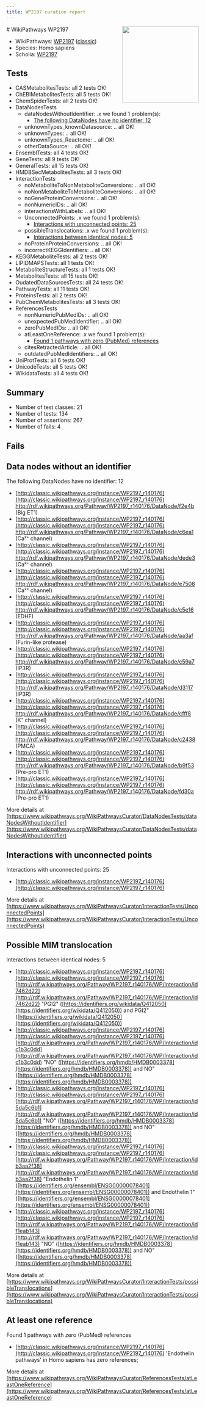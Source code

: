 ```yaml
---
title: WP2197 curation report
---
```


<img style="float: right; width: 200px" src="https://upload.wikimedia.org/wikipedia/commons/thumb/8/83/Wplogo_with_text_500.png/640px-Wplogo_with_text_500.png" />
# WikiPathways WP2197

* WikiPathways: [WP2197](https://wikipathways.org/pathways/WP2197) ([classic](https://classic.wikipathways.org/instance/WP2197))
* Species: Homo sapiens
* Scholia: [WP2197](https://scholia.toolforge.org/wikipathways/WP2197)
## Tests
* CASMetabolitesTests: all 2 tests OK!
* ChEBIMetabolitesTests: all 5 tests OK!
* ChemSpiderTests: all 2 tests OK!
* DataNodesTests
    * dataNodesWithoutIdentifier: .x we found 1 problem(s):
        * [The following DataNodes have no identifier: 12](#8792c492)
    * unknownTypes_knownDatasource: .. all OK!
    * unknownTypes: .. all OK!
    * unknownTypes_Reactome: .. all OK!
    * otherDataSource: .. all OK!
* EnsemblTests: all 4 tests OK!
* GeneTests: all 9 tests OK!
* GeneralTests: all 15 tests OK!
* HMDBSecMetabolitesTests: all 3 tests OK!
* InteractionTests
    * noMetaboliteToNonMetaboliteConversions: .. all OK!
    * noNonMetaboliteToMetaboliteConversions: .. all OK!
    * noGeneProteinConversions: .. all OK!
    * nonNumericIDs: .. all OK!
    * interactionsWithLabels: .. all OK!
    * UnconnectedPoints: .x we found 1 problem(s):
        * [Interactions with unconnected points: 25](#7f1d409b)
    * possibleTranslocations: .x we found 1 problem(s):
        * [Interactions between identical nodes: 5](#1c11820a)
    * noProteinProteinConversions: .. all OK!
    * incorrectKEGGIdentifiers: .. all OK!
* KEGGMetaboliteTests: all 2 tests OK!
* LIPIDMAPSTests: all 1 tests OK!
* MetaboliteStructureTests: all 1 tests OK!
* MetabolitesTests: all 15 tests OK!
* OudatedDataSourcesTests: all 24 tests OK!
* PathwayTests: all 11 tests OK!
* ProteinsTests: all 2 tests OK!
* PubChemMetabolitesTests: all 3 tests OK!
* ReferencesTests
    * nonNumericPubMedIDs: .. all OK!
    * unexpectedPubMedIdentifier: .. all OK!
    * zeroPubMedIDs: .. all OK!
    * atLeastOneReference: .x we found 1 problem(s):
        * [Found 1 pathways with zero (PubMed) references](#d0a459f0)
    * citesRetractedArticle: .. all OK!
    * outdatedPubMedIdentifiers: .. all OK!
* UniProtTests: all 6 tests OK!
* UnicodeTests: all 5 tests OK!
* WikidataTests: all 4 tests OK!


## Summary

* Number of test classes: 21
* Number of tests: 134
* Number of assertions: 267
* Number of fails: 4

## Fails

<a name="8792c492" />

## Data nodes without an identifier

The following DataNodes have no identifier: 12

* [http://classic.wikipathways.org/instance/WP2197_r140176](http://classic.wikipathways.org/instance/WP2197_r140176) http://rdf.wikipathways.org/Pathway/WP2197_r140176/DataNode/f2e4b (Big ET1)
* [http://classic.wikipathways.org/instance/WP2197_r140176](http://classic.wikipathways.org/instance/WP2197_r140176) http://rdf.wikipathways.org/Pathway/WP2197_r140176/DataNode/c6ea1 (Ca²⁺ channel)
* [http://classic.wikipathways.org/instance/WP2197_r140176](http://classic.wikipathways.org/instance/WP2197_r140176) http://rdf.wikipathways.org/Pathway/WP2197_r140176/DataNode/dede3 (Ca²⁺ channel)
* [http://classic.wikipathways.org/instance/WP2197_r140176](http://classic.wikipathways.org/instance/WP2197_r140176) http://rdf.wikipathways.org/Pathway/WP2197_r140176/DataNode/e7508 (Ca²⁺ channel)
* [http://classic.wikipathways.org/instance/WP2197_r140176](http://classic.wikipathways.org/instance/WP2197_r140176) http://rdf.wikipathways.org/Pathway/WP2197_r140176/DataNode/c5e16 (EDHF)
* [http://classic.wikipathways.org/instance/WP2197_r140176](http://classic.wikipathways.org/instance/WP2197_r140176) http://rdf.wikipathways.org/Pathway/WP2197_r140176/DataNode/aa3af (Furin-like protease)
* [http://classic.wikipathways.org/instance/WP2197_r140176](http://classic.wikipathways.org/instance/WP2197_r140176) http://rdf.wikipathways.org/Pathway/WP2197_r140176/DataNode/c59a7 (IP3R)
* [http://classic.wikipathways.org/instance/WP2197_r140176](http://classic.wikipathways.org/instance/WP2197_r140176) http://rdf.wikipathways.org/Pathway/WP2197_r140176/DataNode/d3117 (IP3R)
* [http://classic.wikipathways.org/instance/WP2197_r140176](http://classic.wikipathways.org/instance/WP2197_r140176) http://rdf.wikipathways.org/Pathway/WP2197_r140176/DataNode/cfff8 (K⁺ channel)
* [http://classic.wikipathways.org/instance/WP2197_r140176](http://classic.wikipathways.org/instance/WP2197_r140176) http://rdf.wikipathways.org/Pathway/WP2197_r140176/DataNode/c2438 (PMCA)
* [http://classic.wikipathways.org/instance/WP2197_r140176](http://classic.wikipathways.org/instance/WP2197_r140176) http://rdf.wikipathways.org/Pathway/WP2197_r140176/DataNode/b9f53 (Pre-pro ET1)
* [http://classic.wikipathways.org/instance/WP2197_r140176](http://classic.wikipathways.org/instance/WP2197_r140176) http://rdf.wikipathways.org/Pathway/WP2197_r140176/DataNode/fd30a (Pre-pro ET1)


More details at [https://www.wikipathways.org/WikiPathwaysCurator/DataNodesTests/dataNodesWithoutIdentifier](https://www.wikipathways.org/WikiPathwaysCurator/DataNodesTests/dataNodesWithoutIdentifier)

<a name="7f1d409b" />

## Interactions with unconnected points

Interactions with unconnected points: 25

* [http://classic.wikipathways.org/instance/WP2197_r140176](http://classic.wikipathways.org/instance/WP2197_r140176)


More details at [https://www.wikipathways.org/WikiPathwaysCurator/InteractionTests/UnconnectedPoints](https://www.wikipathways.org/WikiPathwaysCurator/InteractionTests/UnconnectedPoints)

<a name="1c11820a" />

## Possible MIM translocation

Interactions between identical nodes: 5

* [http://classic.wikipathways.org/instance/WP2197_r140176](http://classic.wikipathways.org/instance/WP2197_r140176) [http://rdf.wikipathways.org/Pathway/WP2197_r140176/WP/Interaction/id7462d22](http://rdf.wikipathways.org/Pathway/WP2197_r140176/WP/Interaction/id7462d22) "PGI2" ([https://identifiers.org/wikidata/Q412050](https://identifiers.org/wikidata/Q412050)) and 
PGI2" ([https://identifiers.org/wikidata/Q412050](https://identifiers.org/wikidata/Q412050))
* [http://classic.wikipathways.org/instance/WP2197_r140176](http://classic.wikipathways.org/instance/WP2197_r140176) [http://rdf.wikipathways.org/Pathway/WP2197_r140176/WP/Interaction/idc1b3c0dd](http://rdf.wikipathways.org/Pathway/WP2197_r140176/WP/Interaction/idc1b3c0dd) "NO" ([https://identifiers.org/hmdb/HMDB0003378](https://identifiers.org/hmdb/HMDB0003378)) and 
NO" ([https://identifiers.org/hmdb/HMDB0003378](https://identifiers.org/hmdb/HMDB0003378))
* [http://classic.wikipathways.org/instance/WP2197_r140176](http://classic.wikipathways.org/instance/WP2197_r140176) [http://rdf.wikipathways.org/Pathway/WP2197_r140176/WP/Interaction/id5da5c6b1](http://rdf.wikipathways.org/Pathway/WP2197_r140176/WP/Interaction/id5da5c6b1) "NO" ([https://identifiers.org/hmdb/HMDB0003378](https://identifiers.org/hmdb/HMDB0003378)) and 
NO" ([https://identifiers.org/hmdb/HMDB0003378](https://identifiers.org/hmdb/HMDB0003378))
* [http://classic.wikipathways.org/instance/WP2197_r140176](http://classic.wikipathways.org/instance/WP2197_r140176) [http://rdf.wikipathways.org/Pathway/WP2197_r140176/WP/Interaction/idb3aa2f38](http://rdf.wikipathways.org/Pathway/WP2197_r140176/WP/Interaction/idb3aa2f38) "Endothelin 1" ([https://identifiers.org/ensembl/ENSG00000078401](https://identifiers.org/ensembl/ENSG00000078401)) and 
Endothelin 1" ([https://identifiers.org/ensembl/ENSG00000078401](https://identifiers.org/ensembl/ENSG00000078401))
* [http://classic.wikipathways.org/instance/WP2197_r140176](http://classic.wikipathways.org/instance/WP2197_r140176) [http://rdf.wikipathways.org/Pathway/WP2197_r140176/WP/Interaction/idf1eab143](http://rdf.wikipathways.org/Pathway/WP2197_r140176/WP/Interaction/idf1eab143) "NO" ([https://identifiers.org/hmdb/HMDB0003378](https://identifiers.org/hmdb/HMDB0003378)) and 
NO" ([https://identifiers.org/hmdb/HMDB0003378](https://identifiers.org/hmdb/HMDB0003378))


More details at [https://www.wikipathways.org/WikiPathwaysCurator/InteractionTests/possibleTranslocations](https://www.wikipathways.org/WikiPathwaysCurator/InteractionTests/possibleTranslocations)

<a name="d0a459f0" />

## At least one reference

Found 1 pathways with zero (PubMed) references

* [http://classic.wikipathways.org/instance/WP2197_r140176](http://classic.wikipathways.org/instance/WP2197_r140176) 'Endothelin pathways' in Homo sapiens has zero references; 


More details at [https://www.wikipathways.org/WikiPathwaysCurator/ReferencesTests/atLeastOneReference](https://www.wikipathways.org/WikiPathwaysCurator/ReferencesTests/atLeastOneReference)

